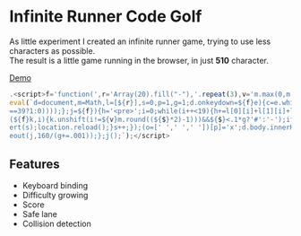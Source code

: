 # Infinite Runner Code Golf
As little experiment I created an infinite runner game, trying to use less characters as possible.  
The result is a little game running in the browser, in just **510** character.  

[Demo](http://luruke.github.io/infinite-runner-code-golf/)

```javascript
.<script>f='function(',r='Array(20).fill("-"),'.repeat(3),v='m.max(0,m.min(2,',$='m.random()';
eval(`d=document,m=Math,l=[${r}],s=0,p=1,g=1;d.onkeydown=${f}e){c=e.which;p=${v}p+(c==37?-1:(c
==39?1:0))));};j=${f}){h='<pre>';i=0;while(i++<19){h+=l[0][i]+l[1][i]+l[2][i]+"\\n";}l.forEach
(${f}k,i){k.unshift(i!=${v}m.round((${$}*2)-1)))&&${$}<.1*g?'#':'-');if(k.pop()=='#'&&i==p){al
ert(s);location.reload();}s++;});(o=[' ',' ',' '])[p]='x';d.body.innerHTML=h+o.join('');setTim
eout(j,160/(g+=.001));};j();`);</script>
```

## Features
- Keyboard binding
- Difficulty growing
- Score
- Safe lane
- Collision detection

